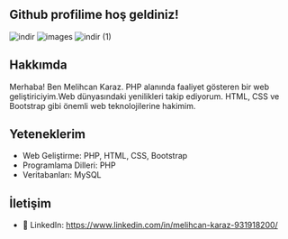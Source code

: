 ## Github profilime hoş geldiniz!
![indir](https://github.com/melihcankrz/melihcankrz/assets/148056955/d29f9c2a-5d76-408a-8ba8-844db105130b) ![images](https://github.com/melihcankrz/melihcankrz/assets/148056955/6ec8adbd-58e0-4abb-a808-3e6de524ce11) ![indir (1)](https://github.com/melihcankrz/melihcankrz/assets/148056955/74fcfeba-1777-4d9c-bb2f-0ffeabc9d30c)




## Hakkımda
Merhaba! Ben Melihcan Karaz. PHP alanında faaliyet gösteren bir web geliştiriciyim.Web dünyasındaki yenilikleri takip ediyorum. HTML, CSS ve Bootstrap gibi önemli web teknolojilerine hakimim.

## Yeteneklerim
- Web Geliştirme: PHP, HTML, CSS, Bootstrap
- Programlama Dilleri: PHP
- Veritabanları: MySQL
  
## İletişim
- 💼 LinkedIn: https://www.linkedin.com/in/melihcan-karaz-931918200/

